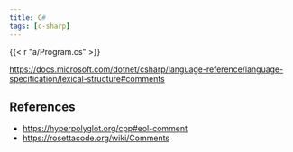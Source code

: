 ```yaml
---
title: C#
tags: [c-sharp]
---
```


{{< r "a/Program.cs" >}}

<https://docs.microsoft.com/dotnet/csharp/language-reference/language-specification/lexical-structure#comments>

## References

- <https://hyperpolyglot.org/cpp#eol-comment>
- <https://rosettacode.org/wiki/Comments>
